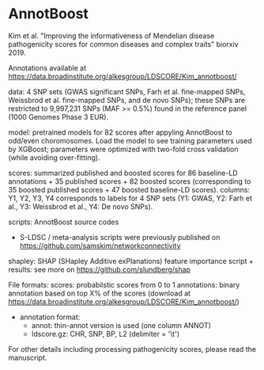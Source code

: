 # AnnotBoost
Kim et al. "Improving the informativeness of Mendelian disease pathogenicity scores for common diseases and complex traits" biorxiv 2019.

Annotations available at https://data.broadinstitute.org/alkesgroup/LDSCORE/Kim_annotboost/

data: 4 SNP sets (GWAS significant SNPs, Farh et al. fine-mapped SNPs, Weissbrod et al. fine-mapped SNPs, and de novo SNPs); these SNPs are restricted to 9,997,231 SNPs (MAF >= 0.5%) found in the reference panel (1000 Genomes Phase 3 EUR). 

model: pretrained models for 82 scores after appyling AnnotBoost to odd/even choromosomes. Load the model to see training parameters used by XGBoost; parameters were optimized with two-fold cross validation (while avoiding over-fitting).

scores: summarized published and boosted scores for 86 baseline-LD annotations + 35 published scores + 82 boosted scores (corresponding to 35 boosted published scores + 47 boosted baseline-LD scores). columns: Y1, Y2, Y3, Y4 corresponds to labels for 4 SNP sets (Y1: GWAS, Y2: Farh et al., Y3: Weissbrod et al., Y4: De novo SNPs).

scripts: AnnotBoost source codes
 - S-LDSC / meta-analysis scripts were previously published on https://github.com/samskim/networkconnectivity 
  
shapley: SHAP (SHapley Additive exPlanations) feature importance script + results: see more on https://github.com/slundberg/shap

File formats:
scores: probabilstic scores from 0 to 1
annotations: binary annotation based on top X% of the scores (download at https://data.broadinstitute.org/alkesgroup/LDSCORE/Kim_annotboost/)
 - annotation format:
    - annot: thin-annot version is used (one column ANNOT)
    - ldscore.gz: CHR, SNP, BP, L2 (delimiter = '\t')

For other details including processing pathogenicity scores, please read the manuscript.
